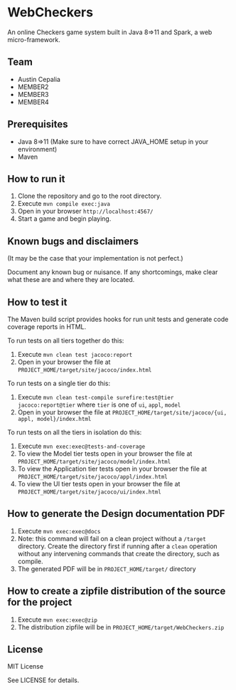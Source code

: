 # WebCheckers

An online Checkers game system built in Java 8=>11 and Spark,
a web micro-framework.


## Team

- Austin Cepalia
- MEMBER2
- MEMBER3
- MEMBER4


## Prerequisites

- Java 8=>11 (Make sure to have correct JAVA_HOME setup in your environment)
- Maven


## How to run it

1. Clone the repository and go to the root directory.
2. Execute `mvn compile exec:java`
3. Open in your browser `http://localhost:4567/`
4. Start a game and begin playing.

## Known bugs and disclaimers
(It may be the case that your implementation is not perfect.)

Document any known bug or nuisance.
If any shortcomings, make clear what these are and where they are located.

## How to test it

The Maven build script provides hooks for run unit tests and generate code coverage
reports in HTML.

To run tests on all tiers together do this:

1. Execute `mvn clean test jacoco:report`
2. Open in your browser the file at `PROJECT_HOME/target/site/jacoco/index.html`

To run tests on a single tier do this:

1. Execute `mvn clean test-compile surefire:test@tier jacoco:report@tier` where `tier` is one of `ui`, `appl`, `model`
2. Open in your browser the file at `PROJECT_HOME/target/site/jacoco/{ui, appl, model}/index.html`

To run tests on all the tiers in isolation do this:

1. Execute `mvn exec:exec@tests-and-coverage`
2. To view the Model tier tests open in your browser the file at `PROJECT_HOME/target/site/jacoco/model/index.html`
3. To view the Application tier tests open in your browser the file at `PROJECT_HOME/target/site/jacoco/appl/index.html`
4. To view the UI tier tests open in your browser the file at `PROJECT_HOME/target/site/jacoco/ui/index.html`


## How to generate the Design documentation PDF

1. Execute `mvn exec:exec@docs`
2. Note: this command will fail on a clean project without a `/target`
directory. Create the directory first if running after a `clean` operation
without any intervening commands that create the directory, such as compile.
3. The generated PDF will be in `PROJECT_HOME/target/` directory


## How to create a zipfile distribution of the source for the project

1. Execute `mvn exec:exec@zip`
2. The distribution zipfile will be in `PROJECT_HOME/target/WebCheckers.zip`

## License

MIT License

See LICENSE for details.
